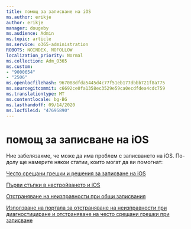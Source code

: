 ```yaml
---
title: помощ за записване на iOS
ms.author: erikje
author: erikje
manager: dougeby
ms.audience: Admin
ms.topic: article
ms.service: o365-administration
ROBOTS: NOINDEX, NOFOLLOW
localization_priority: Normal
ms.collection: Adm_O365
ms.custom:
- "9000654"
- "2506"
ms.openlocfilehash: 967088dfda5445d4c77f51eb177dbbb721f8a775
ms.sourcegitcommit: c6692ce0fa1358ec3529e59ca0ecdfdea4cdc759
ms.translationtype: MT
ms.contentlocale: bg-BG
ms.lasthandoff: 09/14/2020
ms.locfileid: "47695890"
---
```

# <a name="ios-enrollment-help"></a>помощ за записване на iOS

Ние забелязахме, че може да има проблем с записването на iOS. По-долу ще намерите някои статии, които могат да ви помогнат: 

[Често срещани грешки и решения за записване на iOS](https://support.microsoft.com/help/4039809/troubleshooting-ios-device-enrollment-in-intune)

[Първи стъпки в настройването и iOS](https://docs.microsoft.com/intune/enrollment/ios-enroll)

[Отстраняване на неизправности при общи записвания](https://docs.microsoft.com/intune/enrollment/troubleshoot-device-enrollment-in-intune)

[Използване на портала за отстраняване на неизправности при диагностициране и отстраняване на често срещани грешки при записване](https://docs.microsoft.com/intune/help-desk-operators)